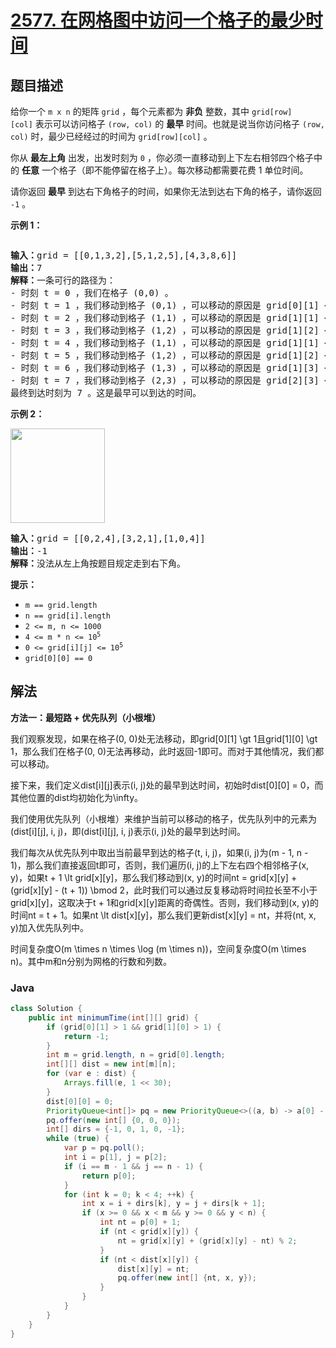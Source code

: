 # [2577. 在网格图中访问一个格子的最少时间](https://leetcode.cn/problems/minimum-time-to-visit-a-cell-in-a-grid)

## 题目描述

<p>给你一个&nbsp;<code>m x n</code>&nbsp;的矩阵&nbsp;<code>grid</code>&nbsp;，每个元素都为 <strong>非负</strong>&nbsp;整数，其中&nbsp;<code>grid[row][col]</code>&nbsp;表示可以访问格子&nbsp;<code>(row, col)</code>&nbsp;的&nbsp;<strong>最早</strong>&nbsp;时间。也就是说当你访问格子&nbsp;<code>(row, col)</code>&nbsp;时，最少已经经过的时间为&nbsp;<code>grid[row][col]</code>&nbsp;。</p>

<p>你从 <strong>最左上角</strong>&nbsp;出发，出发时刻为 <code>0</code>&nbsp;，你必须一直移动到上下左右相邻四个格子中的 <strong>任意</strong>&nbsp;一个格子（即不能停留在格子上）。每次移动都需要花费 1 单位时间。</p>

<p>请你返回 <strong>最早</strong>&nbsp;到达右下角格子的时间，如果你无法到达右下角的格子，请你返回 <code>-1</code>&nbsp;。</p>

<p><strong>示例 1：</strong></p>

<p><img alt="" src="https://gcore.jsdelivr.net/gh/doocs/leetcode@main/solution/2500-2599/2577.Minimum%20Time%20to%20Visit%20a%20Cell%20In%20a%20Grid/images/yetgriddrawio-8.png" /></p>

<pre>
<b>输入：</b>grid = [[0,1,3,2],[5,1,2,5],[4,3,8,6]]
<b>输出：</b>7
<b>解释：</b>一条可行的路径为：
- 时刻 t = 0 ，我们在格子 (0,0) 。
- 时刻 t = 1 ，我们移动到格子 (0,1) ，可以移动的原因是 grid[0][1] &lt;= 1 。
- 时刻 t = 2 ，我们移动到格子 (1,1) ，可以移动的原因是 grid[1][1] &lt;= 2 。
- 时刻 t = 3 ，我们移动到格子 (1,2) ，可以移动的原因是 grid[1][2] &lt;= 3 。
- 时刻 t = 4 ，我们移动到格子 (1,1) ，可以移动的原因是 grid[1][1] &lt;= 4 。
- 时刻 t = 5 ，我们移动到格子 (1,2) ，可以移动的原因是 grid[1][2] &lt;= 5 。
- 时刻 t = 6 ，我们移动到格子 (1,3) ，可以移动的原因是 grid[1][3] &lt;= 6 。
- 时刻 t = 7 ，我们移动到格子 (2,3) ，可以移动的原因是 grid[2][3] &lt;= 7 。
最终到达时刻为 7 。这是最早可以到达的时间。
</pre>

<p><strong>示例 2：</strong></p>

<p><img alt="" src="https://gcore.jsdelivr.net/gh/doocs/leetcode@main/solution/2500-2599/2577.Minimum%20Time%20to%20Visit%20a%20Cell%20In%20a%20Grid/images/yetgriddrawio-9.png" style="width: 151px; height: 151px;" /></p>

<pre>
<b>输入：</b>grid = [[0,2,4],[3,2,1],[1,0,4]]
<b>输出：</b>-1
<b>解释：</b>没法从左上角按题目规定走到右下角。
</pre>

<p><strong>提示：</strong></p>

<ul>
	<li><code>m == grid.length</code></li>
	<li><code>n == grid[i].length</code></li>
	<li><code>2 &lt;= m, n &lt;= 1000</code></li>
	<li><code>4 &lt;= m * n &lt;= 10<sup>5</sup></code></li>
	<li><code>0 &lt;= grid[i][j] &lt;= 10<sup>5</sup></code></li>
	<li><code>grid[0][0] == 0</code></li>
</ul>

## 解法

**方法一：最短路 + 优先队列（小根堆）**

我们观察发现，如果在格子(0, 0)处无法移动，即grid[0][1] \gt 1且grid[1][0] \gt 1，那么我们在格子(0, 0)无法再移动，此时返回-1即可。而对于其他情况，我们都可以移动。

接下来，我们定义dist[i][j]表示(i, j)处的最早到达时间，初始时dist[0][0] = 0，而其他位置的dist均初始化为\infty。

我们使用优先队列（小根堆）来维护当前可以移动的格子，优先队列中的元素为(dist[i][j], i, j)，即(dist[i][j], i, j)表示(i, j)处的最早到达时间。

我们每次从优先队列中取出当前最早到达的格子(t, i, j)，如果(i, j)为(m - 1, n - 1)，那么我们直接返回t即可，否则，我们遍历(i, j)的上下左右四个相邻格子(x, y)，如果t + 1 \lt grid[x][y]，那么我们移动到(x, y)的时间nt = grid[x][y] + (grid[x][y] - (t + 1)) \bmod 2，此时我们可以通过反复移动将时间拉长至不小于grid[x][y]，这取决于t + 1和grid[x][y]距离的奇偶性。否则，我们移动到(x, y)的时间nt = t + 1。如果nt \lt dist[x][y]，那么我们更新dist[x][y] = nt，并将(nt, x, y)加入优先队列中。

时间复杂度O(m \times n \times \log (m \times n))，空间复杂度O(m \times n)。其中m和n分别为网格的行数和列数。

### **Java**

```java
class Solution {
    public int minimumTime(int[][] grid) {
        if (grid[0][1] > 1 && grid[1][0] > 1) {
            return -1;
        }
        int m = grid.length, n = grid[0].length;
        int[][] dist = new int[m][n];
        for (var e : dist) {
            Arrays.fill(e, 1 << 30);
        }
        dist[0][0] = 0;
        PriorityQueue<int[]> pq = new PriorityQueue<>((a, b) -> a[0] - b[0]);
        pq.offer(new int[] {0, 0, 0});
        int[] dirs = {-1, 0, 1, 0, -1};
        while (true) {
            var p = pq.poll();
            int i = p[1], j = p[2];
            if (i == m - 1 && j == n - 1) {
                return p[0];
            }
            for (int k = 0; k < 4; ++k) {
                int x = i + dirs[k], y = j + dirs[k + 1];
                if (x >= 0 && x < m && y >= 0 && y < n) {
                    int nt = p[0] + 1;
                    if (nt < grid[x][y]) {
                        nt = grid[x][y] + (grid[x][y] - nt) % 2;
                    }
                    if (nt < dist[x][y]) {
                        dist[x][y] = nt;
                        pq.offer(new int[] {nt, x, y});
                    }
                }
            }
        }
    }
}
```
